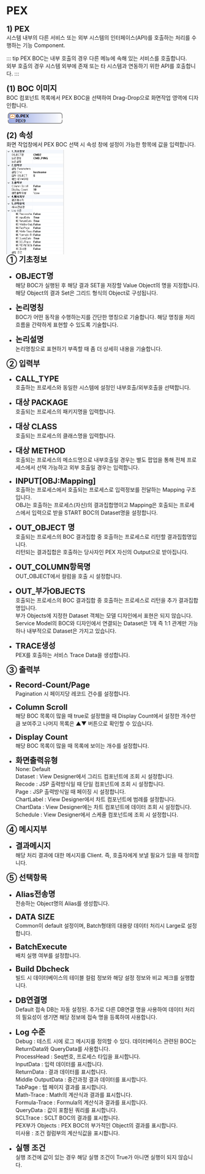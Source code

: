 # PEX

<!-- PEX-->
<b style="font-size: 20px">1) PEX</b><br/>
시스템 내부의 다른 서비스 또는 외부 시스템의 인터페이스(API)를 호출하는 처리를 수행하는 기능 Component.
<!-- Remark -->
::: tip <Badge type="tip" text="Remark" vertical="middle" /> 
  PEX BOC는 내부 호출의 경우 다른 메뉴에 속해 있는 서비스를 호출합니다. <br/>
   외부 호출의 경우 시스템 외부에 존재 또는 타 시스템과 연동하기 위한 API를 호출합니다.
:::
<!-- -->

<b style="font-size: 20px">(1) BOC 이미지</b><br/>
BOC 컴포넌트 목록에서 PEX BOC을 선택하여 Drag-Drop으로 화면작업 영역에 디자인합니다. <br/>
<img src="../../.vuepress\public\documentation\service-model\BOC\InterfaceBOC\PEXBoc.png" style="position: relative;top: 5px; width:150px;"> <br/>

<b style="font-size: 20px">(2) 속성</b><br/>
화면 작업창에서 PEX BOC 선택 시 속성 창에 설정이 가능한 항목에 값을 입력합니다. <br/>
<img src="../../.vuepress\public\documentation\service-model\BOC\InterfaceBOC\Property(3).png" style="position: relative;top: 5px; width:150px;"> <br/>
<b style="font-size: 20px">➀ 기초정보 </b><br/>
- <b style="font-size: 20px">OBJECT명 </b><br/>
해당 BOC가 실행된 후 해당 결과 SET을 저장할 Value Object의 명을 지정합니다. 해당 Object의 결과 Set은 그리드 형식의 Object로 구성됩니다.<br/>

- <b style="font-size: 20px">논리명칭 </b><br/>
BOC가 어떤 동작을 수행하는지를 간단한 명칭으로 기술합니다. 해당 명칭을 처리 흐름을 간략하게 표현할 수 있도록 기술합니다.<br/>

- <b style="font-size: 20px">논리설명 </b><br/>
논리명칭으로 표현하기 부족할 때 좀 더 상세히 내용을 기술합니다.

<b style="font-size: 20px">➁ 입력부</b><br/>
- <b style="font-size: 20px">CALL_TYPE </b><br/>
호출하는 프로세스와 동일한 시스템에 설정인 내부호출/외부호출을 선택합니다.

- <b style="font-size: 20px">대상 PACKAGE </b><br/>
호출되는 프로세스의 패키지명을 입력합니다.

- <b style="font-size: 20px">대상 CLASS </b><br/>
호출되는 프로세스의 클래스명을 입력합니다.

- <b style="font-size: 20px">대상 METHOD </b><br/>
호출되는 프로세스의 메소드명으로 내부호출일 경우는 별도 팝업을 통해 전체 프로세스에서 선택 가능하고 외부 호출일 경우는 입력합니다.

- <b style="font-size: 20px">INPUT[OBJ:Mapping]</b><br/>
호출하는 프로세스에서 호출되는 프로세스로 입력정보를 전달하는 Mapping 구조입니다. <br/>
OBJ는 호출하는 프로세스(자신)의 결과집합명이고 Mapping은 호출되는 프로세스에서 입력으로 받을 START BOC의 Dataset명을 설정합니다.<br/>

- <b style="font-size: 20px">OUT_OBJECT 명 </b><br/>
호출되는 프로세스의 BOC 결과집합 중 호출하는 프로세스로 리턴할 결과집합명입니다. <br/>
리턴되는 결과집합은 호출하는 당사자인 PEX 자신의 Output으로 받아집니다.

- <b style="font-size: 20px">OUT_COLUMN항목명 </b><br/>
OUT_OBJECT에서 컬럼을 호출 시 설정합니다.

- <b style="font-size: 20px">OUT_부가OBJECTS </b><br/>
호출되는 프로세스의 BOC 결과집합 중 호출하는 프로세스로 리턴을 추가 결과집합명입니다. <br/>
부가 Objects에 지정한 Dataset 객체는 모델 디자인에서 표현은 되지 않습니다. <br/>
Service Model의 BOC와 디자인에서 연결되는 Dataset은 1개 즉 1:1 관계만 가능하나 내부적으로 Dataset은 가지고 있습니다.

- <b style="font-size: 20px">TRACE생성 </b><br/>
PEX를 호출하는 서비스 Trace Data을 생성합니다.

<b style="font-size: 20px">➂ 출력부</b><br/>
- <b style="font-size: 20px">Record-Count/Page </b><br/>
Pagination 시 페이지당 레코드 건수를 설정합니다.

- <b style="font-size: 20px">Column Scroll </b><br/>
해당 BOC 목록이 많을 때 true로 설정했을 때 Display Count에서 설정한 개수만큼 보여주고 나머지 목록은 ▲▼ 버튼으로 확인할 수 있습니다.

- <b style="font-size: 20px">Display Count </b><br/>
해당 BOC 목록이 많을 때 목록에 보이는 개수를 설정합니다.

- <b style="font-size: 20px">화면출력유형 </b><br/>
None: Default<br/>
Dataset : View Designer에서 그리드 컴포넌트에 조회 시 설정합니다. <br/>
Recode : JSP 출력방식일 때 단일 컴포넌트에 조회 시 설정합니다. <br/>
Page : JSP 출력방식일 때 페이징 시 설정합니다.<br/>
ChartLabel : View Designer에서 차트 컴포넌트에 범례를 설정합니다.<br/>
ChartData : View Designer에는 차트 컴포넌트에 데이터 조회 시 설정합니다. <br/>
Schedule : View Designer에서 스케줄 컴포넌트에 조회 시 설정합니다.<br/>

<b style="font-size: 20px">➃ 메시지부</b><br/>
- <b style="font-size: 20px">결과메시지 </b><br/>
해당 처리 결과에 대한 메시지를 Client. 즉, 호출자에게 보낼 필요가 있을 때 정의합니다.

<b style="font-size: 20px">➄ 선택항목</b><br/>
- <b style="font-size: 20px">Alias전송명 </b><br/>
전송하는 Object명의 Alias를 생성합니다.

- <b style="font-size: 20px">DATA SIZE </b><br/>
Common이 default 설정이며, Batch형태의 대용량 데이터 처리시 Large로 설정합니다.

- <b style="font-size: 20px">BatchExecute </b><br/>
배치 실행 여부를 설정합니다.

- <b style="font-size: 20px">Build Dbcheck </b><br/>
빌드 시 데이터베이스의 테이블 컬럼 정보와 해당 설정 정보와 비교 체크를 실행합니다.

- <b style="font-size: 20px">DB연결명 </b><br/>
Default 접속 DB는 자동 설정된. 추가로 다른 DB연결 명을 사용하여 데이터 처리의 필요성이 생기면 해당 정보에 접속 명을 등록하여 사용합니다.

- <b style="font-size: 20px">Log 수준 </b><br/>
Debug : 테스트 시에 로그 메시지를 정의할 수 있다. 데이터베이스 관련된 BOC는 ReturnData와 QueryData를 사용합니다.<br/>
ProcessHead : Seq번호, 프로세스 타입을 표시합니다.<br/>
InputData : 입력 데이터를 표시합니다.<br/>
ReturnData : 결과 데이터를 표시합니다.<br/>
Middle OutputData : 중간과정 결과 데이터를 표시합니다.<br/>
TabPage : 탭 페이지 결과를 표시합니다.<br/>
Math-Trace : Math의 계산식과 결과를 표시합니다.<br/>
Formula-Trace : Formula의 계산식과 결과를 표시합니다.<br/>
QueryData : 값이 포함된 쿼리를 표시합니다.<br/>
SCLTrace : SCLT BOC의 결과를 표시합니다.<br/>
PEX부가 Objects : PEX BOC의 부가적인 Object의 결과를 표시합니다.<br/>
미사용 : 조건 컬럼부의 계산식값을 표시합니다.<br/>

- <b style="font-size: 20px">실행 조건 </b><br/>
실행 조건에 값이 있는 경우 해당 실행 조건이 True가 아니면 실행이 되지 않습니다.
